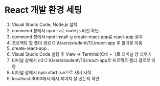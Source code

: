 # React 개발 환경 세팅

1. Visual Studio Code, Node.js 설치
2. commend 창에서 npm -v로 node.js 버전 확인
3. commend 창에서 npm install-g create-react-app로 react-app 설치
4. 프로젝트 할 폴더 생성 C:\Users\student\TIL\react-app 후 폴더로 이동
5. create-react-app .
6. Visual Studio Code 실행 후 View → Terminal(Ctrl + `)로 터미널 창 띄우기
7. 터미널 창에서 cd C:\Users\student\TIL\react-app로 프로젝트 폴더 경로로 이동
8. 터미널 창에서 npm start run으로 서버 시작
9. localhost:3000에서 예시 페이지 잘 떴는지 확인




